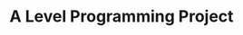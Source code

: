 ---
title: A Level Programming Project
description: "\"Cheat\", a card game and the project I made for my a-level computer science coursework."
links:
    - name: "About"
      url: "https://hatchibombotar.com/a-level-programming-project/"
    - name: "View Writeup"
      url: "https://hatchibombotar.com/a-level-programming-project/writeup.pdf"

image: "/projects/a-level-programming-project.png"
---